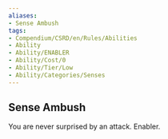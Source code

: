 ```yaml
---
aliases:
- Sense Ambush
tags:
- Compendium/CSRD/en/Rules/Abilities
- Ability
- Ability/ENABLER
- Ability/Cost/0
- Ability/Tier/Low
- Ability/Categories/Senses
---
```


  
## Sense Ambush  
You are never surprised by an attack. Enabler.